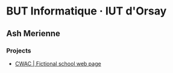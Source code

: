 # BUT Informatique · IUT d'Orsay

## Ash Merienne
### Projects

- [CWAC | Fictional school web page](http://github.com/sillyash/cwac/)


